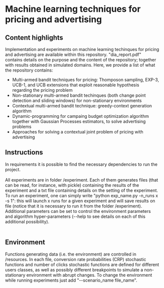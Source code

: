 # Machine learning techniques for pricing and advertising

## Content highlights
Implementation and experiments on machine learning techinques for pricing and advertising are available within this repository. "dia_report.pdf" contains details on the purpose and the content of the repository; together with results obtained in simulated domains. Here, we provide a list of what the repository contains:
- Multi-armed bandit techniques for pricing: Thomposon sampling, EXP-3, UCB-1, and UCB extensions that exploit reasonable hypothesis regarding the pricing problem
- Non-stationary multi-armed bandit techinques (both change point detection and sliding windows) for non-stationary environments 
- Contextual multi-armed bandit technique: greedy-context generation algorithm
- Dynamic-programming for campaing budget optimization algorithm together with Gaussian Processes estimators, to solve advertising problems
- Approaches for solving a contextual joint problem of pricing with advertising

## Instructions
In requirements it is possible to find the necessary dependencies to run the project. <br> <br>
All experiments are in folder /experiment. Each of them generates files (that can be read, for instance, 
with pickle) containing the results of the experiment and a txt file containing details on the setting
of the experiment. <br>
To run an experiment, one can simply write "python exp_name.py -n_runs x -s 1": this will launch x runs 
for a given experiment and will save results on file (notice that it is necessary to run it from the folder /experiment).
Additional parameters can be set to control the environment parameters and algorithm hyper-parameters (--help 
to see details on each of this additional possibility). <br> <br>

## Environment
Functions generating data (i.e. the environment) are controlled in /resources. 
In each file, conversion rate probabilities (CRP) stochastic functions and number of clicks 
stochastic functions are defined for different users classes, as well as possibly different
breakpoints to simulate a non-stationary environment with abrupt changes. 
To change the environment while running experiments just add "--scenario_name file_name".


